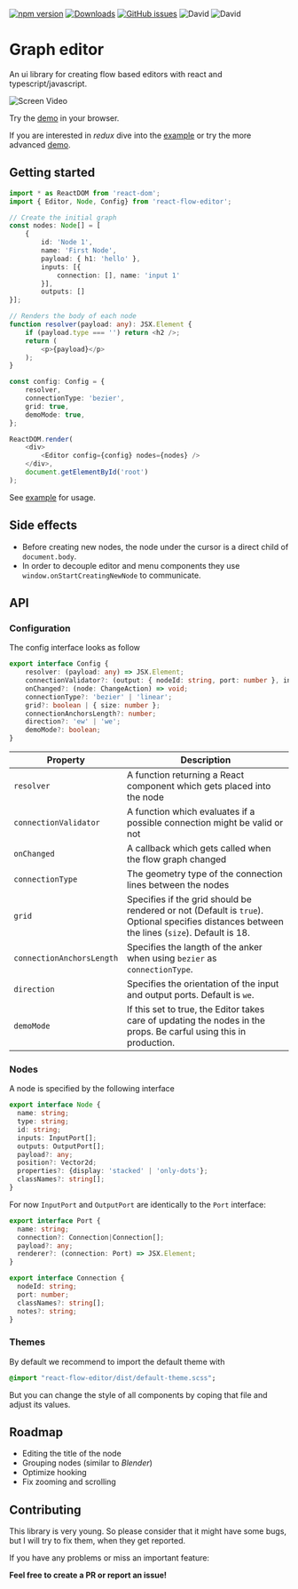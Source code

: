 [![npm version](https://badge.fury.io/js/react-flow-editor.svg)](https://badge.fury.io/js/react-flow-editor)
[![Downloads](https://img.shields.io/npm/dt/react-flow-editor.svg)](https://www.npmjs.com/package/react-flow-editor)
[![GitHub issues](https://img.shields.io/github/issues/lochbrunner/react-flow-editor.svg)](https://github.com/lochbrunner/react-flow-editor/issues)
![David](https://img.shields.io/david/lochbrunner/react-flow-editor.svg)
![David](https://img.shields.io/david/dev/lochbrunner/react-flow-editor.svg)

# Graph editor

An ui library for creating flow based editors with react and typescript/javascript.

![Screen Video](./docs/screen.gif)

Try the [demo](https://lochbrunner.github.io/react-flow-editor/simple) in your browser.

If you are interested in *redux* dive into the [example](./example/redux/) or try the more advanced [demo](https://lochbrunner.github.io/react-flow-editor/redux/index.html).

## Getting started

```typescript
import * as ReactDOM from 'react-dom';
import { Editor, Node, Config} from 'react-flow-editor';

// Create the initial graph
const nodes: Node[] = [
    {
        id: 'Node 1',
        name: 'First Node',
        payload: { h1: 'hello' },
        inputs: [{
            connection: [], name: 'input 1'
        }],
        outputs: []
}];

// Renders the body of each node
function resolver(payload: any): JSX.Element {
    if (payload.type === '') return <h2 />;
    return (
        <p>{payload}</p>
    );
}

const config: Config = {
    resolver,
    connectionType: 'bezier',
    grid: true,
    demoMode: true,
};

ReactDOM.render(
    <div>
        <Editor config={config} nodes={nodes} />
    </div>,
    document.getElementById('root')
);

```

See [example](./example/) for usage.

## Side effects

* Before creating new nodes, the node under the cursor is a direct child of `document.body`.
* In order to decouple editor and menu components they use `window.onStartCreatingNewNode` to communicate.

## API

### Configuration

The config interface looks as follow

```typescript
export interface Config {
    resolver: (payload: any) => JSX.Element;
    connectionValidator?: (output: { nodeId: string, port: number }, input: { nodeId: string, port: number }) => boolean;
    onChanged?: (node: ChangeAction) => void;
    connectionType?: 'bezier' | 'linear';
    grid?: boolean | { size: number };
    connectionAnchorsLength?: number;
    direction?: 'ew' | 'we';
    demoMode?: boolean;
}
```

Property | Description
--- | ---
`resolver` | A function returning a React component which gets placed into the node
`connectionValidator` | A function which evaluates if a possible connection might be valid or not
`onChanged` | A callback which gets called when the flow graph changed
`connectionType` | The geometry type of the connection lines between the nodes
`grid` | Specifies if the grid should be rendered or not (Default is `true`). Optional specifies distances between the lines (`size`). Default is 18.
`connectionAnchorsLength` | Specifies the langth of the anker when using `bezier` as `connectionType`.
`direction` | Specifies the orientation of the input and output ports. Default is `we`.
`demoMode` | If this set to true, the Editor takes care of updating the nodes in the props. Be carful using this in production.

### Nodes

A node is specified by the following interface

```typescript
export interface Node {
  name: string;
  type: string;
  id: string;
  inputs: InputPort[];
  outputs: OutputPort[];
  payload?: any;
  position?: Vector2d;
  properties?: {display: 'stacked' | 'only-dots'};
  classNames?: string[];
}
```

For now `InputPort` and `OutputPort` are identically to the `Port` interface:

```typescript
export interface Port {
  name: string;
  connection?: Connection|Connection[];
  payload?: any;
  renderer?: (connection: Port) => JSX.Element;
}
```

```typescript
export interface Connection {
  nodeId: string;
  port: number;
  classNames?: string[];
  notes?: string;
}
```

### Themes

By default we recommend to import the default theme with

```sass
@import "react-flow-editor/dist/default-theme.scss";
```

But you can change the style of all components by coping that file and adjust its values.

## Roadmap

* Editing the title of the node
* Grouping nodes (similar to *Blender*)
* Optimize hooking
* Fix zooming and scrolling

## Contributing

This library is very young. So please consider that it might have some bugs, but I will try to fix them, when they get reported.

If you have any problems or miss an important feature:

**Feel free to create a PR or report an issue!**
